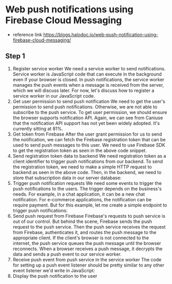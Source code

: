 # Web push notifications using Firebase Cloud Messaging

- reference link https://blogs.halodoc.io/web-push-notification-using-firebase-cloud-messaging/

## Step 1

  1) Register service worker
       We need a service worker to send notifications. Service worker is JavaScript code that can execute in the background even if your browser is closed. In push notifications,
       the service worker manages the push events when a message is received from the server, which we will discuss later. For now, let's discuss how to register a service worker in our JavaScript code.
  2) Get user permission to send push notification
      We need to get the user's permission to send push notifications. Otherwise, we are not able to subscribe to the push service. To get user permission, we should ensure the browser supports notification API.
      Again, we can see from Caniuse that the notification API support has not yet been widely adopted. It's currently sitting at 81%.
  3) Get token from Firebase
     After the user grant permission for us to send the notification, we can fetch the Firebase registration token that can be used to send push messages to this user. We need to use Firebase SDK to get the registration token as seen in the above code snippet.
  4) Send registration token data to backend
     We need registration token as a client identifier to trigger push notifications from our backend. To send the registration token,
     we need to make a simple HTTP request to backend as seen in the above code. Then, in the backend, we need to store that subscription data in our server database:
  5) Trigger push notification requests
     We need some events to trigger the push notifications to the users. The trigger depends on the business's needs. For example, in a chat application,
     it can be a new chat notification. For e-commerce applications, the notification can be require payment. But for this example, let me create a simple endpoint to trigger push notifications:
  6) Send push request from Firebase
     Firebase's requests to push service is out of our control. But behind the scene, Firebase sends the push request to the push service. Then the push service receives the request from Firebase, authenticates it, and routes the push message to the appropriate client.
     If the client's browser is not connected to the internet, the push service queues the push message until the browser reconnects. When a browser receives a push message, it decrypts the data and sends a push event to our service worker.
  7) Receive push event from push service in the service worker
     The code for setting up a push event listener should be pretty similar to any other event listener we'd write in JavaScript:
  8) Display the push notification to the user
     
